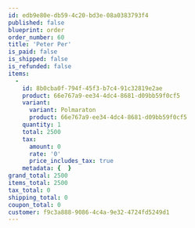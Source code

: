```yaml
---
id: edb9e80e-db59-4c20-bd3e-08a0383793f4
published: false
blueprint: order
order_number: 60
title: 'Peter Per'
is_paid: false
is_shipped: false
is_refunded: false
items:
  -
    id: 8b0cba0f-794f-45f3-b7c4-91c32819e2ae
    product: 66e767a9-ee34-4dc4-8681-d09bb59f0cf5
    variant:
      variant: Polmaraton
      product: 66e767a9-ee34-4dc4-8681-d09bb59f0cf5
    quantity: 1
    total: 2500
    tax:
      amount: 0
      rate: '0'
      price_includes_tax: true
    metadata: {  }
grand_total: 2500
items_total: 2500
tax_total: 0
shipping_total: 0
coupon_total: 0
customer: f9c3a888-9086-4c4a-9e32-4724fd5249d1
---
```

